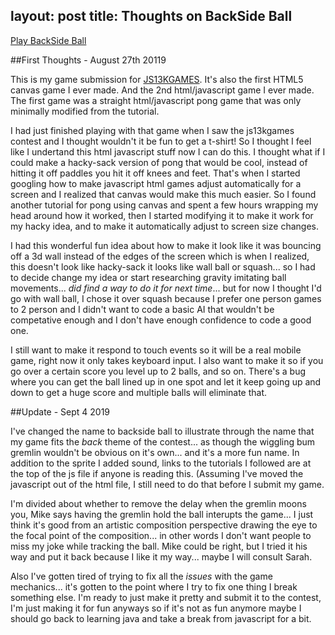 layout: post
title: Thoughts on BackSide Ball 
---
[Play BackSide Ball](https://vertfromage.github.io./games/backSideBall/index.html) 

##First Thoughts - August 27th 20119

   This is my game submission for [JS13KGAMES](https://js13kgames.com/ "js13kgames.com").  It's also the first HTML5 canvas game I ever made. And the 2nd html/javascript game I ever made. The first game was a straight html/javascript pong game that was only minimally modified from the tutorial.

   I had just finished playing with that game when I saw the js13kgames contest and I thought wouldn't it be fun to get a t-shirt! So I thought I feel like I undertand this html javascript stuff now I can do this. I thought what if I could make a hacky-sack version of pong that would be cool, instead of hitting it off paddles you hit it off knees and feet.  That's when I started googling how to make javascript html games adjust automatically for a screen and I realized that canvas would make this much easier.  So I found another tutorial for pong using canvas and spent a few hours wrapping my head around how it worked, then I started modifying it to make it work for my hacky idea, and to make it automatically adjust to screen size changes.  
   
   I had this wonderful fun idea about how to make it look like it was bouncing off a 3d wall instead of the edges of the screen which is when I realized, this doesn't look like hacky-sack it looks like wall ball or squash... so I had to decide change my idea or start researching gravity imitating ball movements... *did find a way to do it for next time*... but for now I thought I'd go with wall ball, I chose it over squash because I prefer one person games to 2 person and I didn't want to code a basic AI that wouldn't be competative enough and I don't have enough confidence to code a good one.
   
   I still want to make it respond to touch events so it will be a real mobile game, right now it only takes keyboard input. I also want to make it so if you go over a certain score you level up to 2 balls, and so on. There's a bug where you can get the ball lined up in one spot and let it keep going up and down to get a huge score and multiple balls will eliminate that.
   
##Update - Sept 4 2019

  I've changed the name to backside ball to illustrate through the name that my game fits the *back* theme of the contest... as though the wiggling bum gremlin wouldn't be obvious on it's own... and it's a more fun name. In addition to the sprite I added sound, links to the tutorials I followed are at the top of the js file if anyone is reading this. (Assuming I've moved the javascript out of the html file, I still need to do that before I submit my game. 
  
  I'm divided about whether to remove the delay when the gremlin moons you, Mike says having the gremlin hold the ball interupts the game... I just think it's good from an artistic composition perspective drawing the eye to the focal point of the composition... in other words I don't want people to miss my joke while tracking the ball. Mike could be right, but I tried it his way and put it back because I like it my way... maybe I will consult Sarah. 

  Also I've gotten tired of trying to fix all the *issues* with the game mechanics... it's gotten to the point where I try to fix one thing I break something else.  I'm ready to just make it pretty and submit it to the contest, I'm just making it for fun anyways so if it's not as fun anymore maybe I should go back to learning java and take a break from javascript for a bit. 
  
  
   
